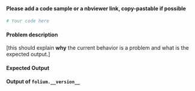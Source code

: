 #### Please add a code sample or a nbviewer link, copy-pastable if possible

```python
# Your code here

```
#### Problem description

[this should explain **why** the current behavior is a problem and what is the expected output.]

#### Expected Output

#### Output of ``folium.__version__``
